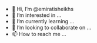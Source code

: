 - 👋 Hi, I’m @emiratisheikhs
- 👀 I’m interested in ...
- 🌱 I’m currently learning ...
- 💞️ I’m looking to collaborate on ...
- 📫 How to reach me ...

<!---
emiratisheikhs/emiratisheikhs is a ✨ special ✨ repository because its `README.md` (this file) appears on your GitHub profile.
You can click the Preview link to take a look at your changes.
--->
